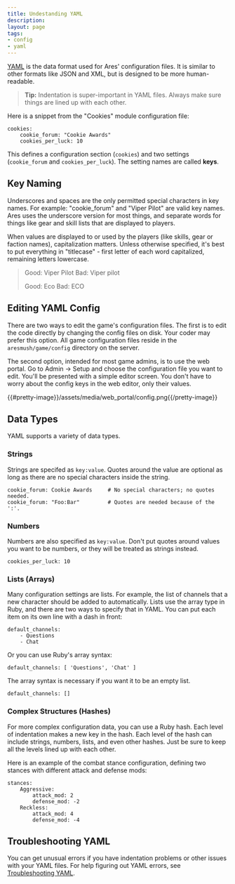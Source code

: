 ```yaml
---
title: Undestanding YAML
description:
layout: page
tags: 
- config
- yaml
---
```


[YAML](http://www.yaml.org/start.html) is the data format used for Ares' configuration files.  It is similar to other formats like JSON and XML, but is designed to be more human-readable.

> **Tip:** Indentation is super-important in YAML files.  Always make sure things are lined up with each other.

Here is a snippet from the "Cookies" module configuration file:

    cookies:
        cookie_forum: "Cookie Awards"
        cookies_per_luck: 10

This defines a configuration section (`cookies`) and two settings (`cookie_forum` and `cookies_per_luck`).  The setting names are called **keys**.   

## Key Naming

Underscores and spaces are the only permitted special characters in key names.  For example: "cookie_forum" and "Viper Pilot" are valid key names.  Ares uses the underscore version for most things, and separate words for things like gear and skill lists that are displayed to players.

When values are displayed to or used by the players (like skills, gear or faction names), capitalization matters.  Unless otherwise specified, it's best to put everything in "titlecase" - first letter of each word capitalized, remaining letters lowercase. 

> Good:  Viper Pilot
> Bad:  Viper pilot
>
> Good: Eco
> Bad: ECO

## Editing YAML Config

There are two ways to edit the game's configuration files.  The first is to edit the code directly by changing the config files on disk.  Your coder may prefer this option.  All game configuration files reside in the `aresmush/game/config` directory on the server.

The second option, intended for most game admins, is to use the web portal.  Go to Admin -> Setup and choose the configuration file you want to edit.  You'll be presented with a simple editor screen.   You don't have to worry about the config keys in the web editor, only their values.

{{#pretty-image}}/assets/media/web_portal/config.png{{/pretty-image}}


## Data Types

YAML supports a variety of data types.

### Strings

Strings are specifed as `key:value`.  Quotes around the value are optional as long as there are no special characters inside the string.

    cookie_forum: Cookie Awards     # No special characters; no quotes needed.
    cookie_forum: "Foo:Bar"         # Quotes are needed because of the ':'.


### Numbers

Numbers are also specified as `key:value`.   Don't put quotes around values you want to be numbers, or they will be treated as strings instead.

    cookies_per_luck: 10

### Lists (Arrays)

Many configuration settings are lists.  For example, the list of channels that a new character should be added to automatically.  Lists use the array type in Ruby, and there are two ways to specify that in YAML.  You can put each item on its own line with a dash in front:

    default_channels:
        - Questions
        - Chat

Or you can use Ruby's array syntax:

    default_channels: [ 'Questions', 'Chat' ]

The array syntax is necessary if you want it to be an empty list.

    default_channels: []

### Complex Structures (Hashes)

For more complex configuration data, you can use a Ruby hash.  Each level of indentation makes a new key in the hash.  Each level of the hash can include strings, numbers, lists, and even other hashes.  Just be sure to keep all the levels lined up with each other.

Here is an example of the combat stance configuration, defining two stances with different attack and defense mods:

    stances:
        Aggressive:
            attack_mod: 2
            defense_mod: -2
        Reckless:
            attack_mod: 4
            defense_mod: -4

## Troubleshooting YAML

You can get unusual errors if you have indentation problems or other issues with your YAML files.  For help figuring out YAML errors, see [Troubleshooting YAML](/tutorials/code/troubleshooting-yaml).